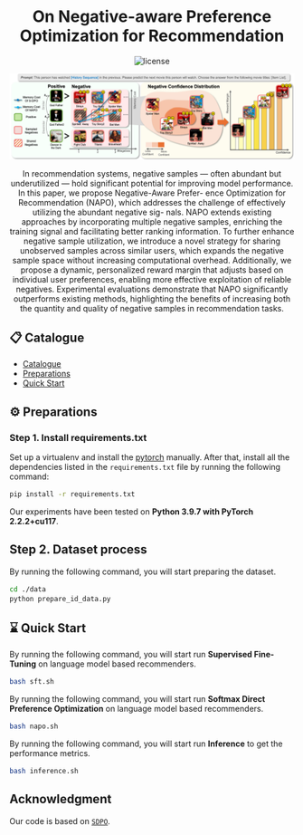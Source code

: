 <div align=center>
<!-- <h1>Avatar: Agent-based Virtual Approach to Large Scale Recommendation Simulation</h1> -->

<h1>On Negative-aware Preference Optimization for
Recommendation</h1>

<img src="https://img.shields.io/badge/License-MIT-blue" alt="license">

![world](assets/framework.png)

In recommendation systems, negative samples — often abundant
but underutilized — hold significant potential for improving model
performance. In this paper, we propose Negative-Aware Prefer-
ence Optimization for Recommendation (NAPO), which addresses
the challenge of effectively utilizing the abundant negative sig-
nals. NAPO extends existing approaches by incorporating multiple
negative samples, enriching the training signal and facilitating
better ranking information. To further enhance negative sample
utilization, we introduce a novel strategy for sharing unobserved
samples across similar users, which expands the negative sample
space without increasing computational overhead. Additionally, we
propose a dynamic, personalized reward margin that adjusts based
on individual user preferences, enabling more effective exploitation
of reliable negatives. Experimental evaluations demonstrate that
NAPO significantly outperforms existing methods, highlighting
the benefits of increasing both the quantity and quality of negative
samples in recommendation tasks.

</div>

<p id="Catalogue"></p>  

## 📋 Catalogue 

- [Catalogue](#Catalogue)
- [Preparations](#Preparations)
- [Quick Start](#Quick-Start)

<p id="Preparations"></p>  

## ⚙️ Preparations

### Step 1. Install requirements.txt
Set up a virtualenv and install the [pytorch](https://pytorch.org/get-started/previous-versions/) manually. After that, install all the dependencies listed in the `requirements.txt` file by running the following command:

```bash
pip install -r requirements.txt
```
Our experiments have been tested on **Python 3.9.7 with PyTorch 2.2.2+cu117**.


<p id="Quick-Start"></p> 

## Step 2. Dataset process
By running the following command, you will start preparing the dataset.
```bash
cd ./data
python prepare_id_data.py
```

## ⌛️ Quick Start
By running the following command, you will start run **Supervised Fine-Tuning** on language model based recommenders.

```bash
bash sft.sh
```


By running the following command, you will start run **Softmax Direct Preference Optimization** on language model based recommenders.
```bash
bash napo.sh
```

By running the following command, you will start run **Inference** to get the performance metrics.
```bash
bash inference.sh
```

## Acknowledgment
Our code is based on  [``SDPO``](https://github.com/chenyuxin1999/S-DPO).
